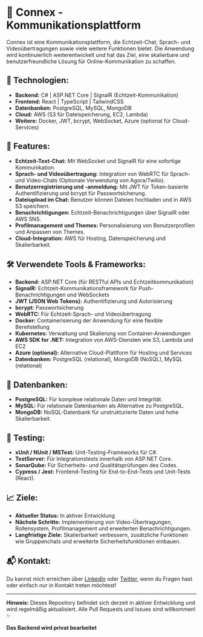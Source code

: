 # 🚀 Connex - Kommunikationsplattform 

Connex ist eine Kommunikationsplattform, die Echtzeit-Chat, Sprach- und Videoübertragungen sowie viele weitere Funktionen bietet. Die Anwendung wird kontinuierlich weiterentwickelt und hat das Ziel, eine skalierbare und benutzerfreundliche Lösung für Online-Kommunikation zu schaffen.

## 🔧 **Technologien:**
- **Backend:** C# | ASP.NET Core | SignalR (Echtzeit-Kommunikation)
- **Frontend:** React | TypeScript | TailwindCSS
- **Datenbanken:** PostgreSQL, MySQL, MongoDB
- **Cloud:** AWS (S3 für Dateispeicherung, EC2, Lambda)
- **Weitere:** Docker, JWT, bcrypt, WebSocket, Azure (optional für Cloud-Services)

## 📂 **Features:**
- **Echtzeit-Text-Chat:** Mit WebSocket und SignalR für eine sofortige Kommunikation.
- **Sprach- und Videoübertragung:** Integration von WebRTC für Sprach- und Video-Chats (Optionale Verwendung von Agora/Twilio).
- **Benutzerregistrierung und -anmeldung:** Mit JWT für Token-basierte Authentifizierung und bcrypt für Passwortsicherung.
- **Dateiupload im Chat:** Benutzer können Dateien hochladen und in AWS S3 speichern.
- **Benachrichtigungen:** Echtzeit-Benachrichtigungen über SignalR oder AWS SNS.
- **Profilmanagement und Themes:** Personalisierung von Benutzerprofilen und Anpassen von Themes.
- **Cloud-Integration:** AWS für Hosting, Datenspeicherung und Skalierbarkeit.

## 🛠 **Verwendete Tools & Frameworks:**
- **Backend:** ASP.NET Core (für RESTful APIs und Echtzeitkommunikation)
- **SignalR:** Echtzeit-Kommunikationsframework für Push-Benachrichtigungen und WebSockets
- **JWT (JSON Web Tokens):** Authentifizierung und Autorisierung
- **bcrypt:** Passwortsicherung
- **WebRTC:** Für Echtzeit-Sprach- und Videoübertragung
- **Docker:** Containerisierung der Anwendung für eine flexible Bereitstellung
- **Kubernetes:** Verwaltung und Skalierung von Container-Anwendungen
- **AWS SDK for .NET:** Integration von AWS-Diensten wie S3, Lambda und EC2
- **Azure (optional):** Alternative Cloud-Plattform für Hosting und Services
- **Datenbanken:** PostgreSQL (relational), MongoDB (NoSQL), MySQL (relational)

## 📝 **Datenbanken:**
- **PostgreSQL:** Für komplexe relationale Daten und Integrität.
- **MySQL:** Für relationale Datenbanken als Alternative zu PostgreSQL.
- **MongoDB:** NoSQL-Datenbank für unstrukturierte Daten und hohe Skalierbarkeit.

## 🧪 **Testing:**
- **xUnit / NUnit / MSTest:** Unit-Testing-Frameworks für C#.
- **TestServer:** Für Integrationstests innerhalb von ASP.NET Core.
- **SonarQube:** Für Sicherheits- und Qualitätsprüfungen des Codes.
- **Cypress / Jest:** Frontend-Testing für End-to-End-Tests und Unit-Tests (React).

## 📈 **Ziele:**
- **Aktueller Status:** In aktiver Entwicklung
- **Nächste Schritte:** Implementierung von Video-Übertragungen, Rollensystem, Profilmanagement und erweiterten Benachrichtigungen.
- **Langfristige Ziele:** Skalierbarkeit verbessern, zusätzliche Funktionen wie Gruppenchats und erweiterte Sicherheitsfunktionen einbauen.

## 📬 **Kontakt:**
Du kannst mich erreichen über [LinkedIn](#) oder [Twitter](#), wenn du Fragen hast oder einfach nur in Kontakt treten möchtest!

---

**Hinweis:** Dieses Repository befindet sich derzeit in aktiver Entwicklung und wird regelmäßig aktualisiert. Alle Pull Requests und Issues sind willkommen! ✨


**Das Backend wird privat bearbeitet**

